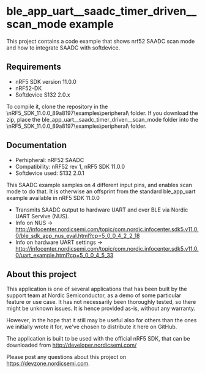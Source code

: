 ble_app_uart__saadc_timer_driven__scan_mode example
==================

 This project contains a code example that shows nrf52 SAADC scan mode and how to integrate SAADC with softdevice.
 
Requirements
------------
- nRF5 SDK version 11.0.0
- nRF52-DK
- Softdevice S132 2.0.x

To compile it, clone the repository in the \nRF5_SDK_11.0.0_89a8197\examples\peripheral\ folder.  If you download the zip, place the ble_app_uart__saadc_timer_driven__scan_mode folder into the \nRF5_SDK_11.0.0_89a8197\examples\peripheral\ folder.

Documentation
-----------------
- Perhipheral: nRF52 SAADC
- Compatibility: nRF52 rev 1, nRF5 SDK 11.0.0
- Softdevice used: S132 2.0.1

This SAADC example samples on 4 different input pins, and enables scan mode to do that. It is otherwise an offsprint from the standard ble_app_uart example available in nRF5 SDK 11.0.0

- Transmits SAADC output to hardware UART and over BLE via Nordic UART Servive (NUS).
- Info on NUS -> http://infocenter.nordicsemi.com/topic/com.nordic.infocenter.sdk5.v11.0.0/ble_sdk_app_nus_eval.html?cp=5_0_0_4_2_2_18
- Info on hardware UART settings -> http://infocenter.nordicsemi.com/topic/com.nordic.infocenter.sdk5.v11.0.0/uart_example.html?cp=5_0_0_4_5_33

About this project
------------------
This application is one of several applications that has been built by the support team at Nordic Semiconductor, as a demo of some particular feature or use case. It has not necessarily been thoroughly tested, so there might be unknown issues. It is hence provided as-is, without any warranty. 

However, in the hope that it still may be useful also for others than the ones we initially wrote it for, we've chosen to distribute it here on GitHub. 

The application is built to be used with the official nRF5 SDK, that can be downloaded from http://developer.nordicsemi.com/

Please post any questions about this project on https://devzone.nordicsemi.com.

